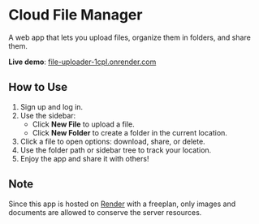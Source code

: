 # **Cloud File Manager**

A web app that lets you upload files, organize them in folders, and share them.

**Live demo**: [file-uploader-1cpl.onrender.com](https://file-uploader-1cpl.onrender.com)

## **How to Use**

1. Sign up and log in.
2. Use the sidebar:
   - Click **New File** to upload a file.
   - Click **New Folder** to create a folder in the current location.
3. Click a file to open options: download, share, or delete.
4. Use the folder path or sidebar tree to track your location.
5. Enjoy the app and share it with others!

## **Note**

Since this app is hosted on [Render](https://render.com/) with a freeplan, only images and documents are allowed to conserve the server resources.
